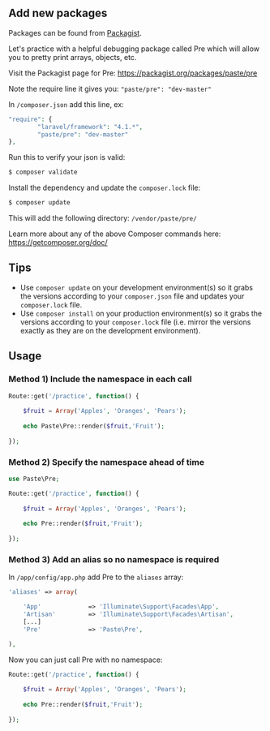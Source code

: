 ## Add new packages

Packages can be found from [Packagist](https://packagist.org/). 

Let's practice with a helpful debugging package called Pre which will allow you to pretty print arrays, objects, etc.

Visit the Packagist page for Pre: <https://packagist.org/packages/paste/pre>

Note the require line it gives you: `"paste/pre": "dev-master"`

In `/composer.json` add this line, ex:

```php
"require": {
		"laravel/framework": "4.1.*",
		"paste/pre": "dev-master"
},
```

Run this to verify your json is valid:

```bash
$ composer validate
```
	
Install the dependency and update the `composer.lock` file:

```bash
$ composer update
```
	
This will add the following directory: `/vendor/paste/pre/`

Learn more about any of the above Composer commands here: <https://getcomposer.org/doc/>


## Tips

* Use `composer update` on your development environment(s) so it grabs the versions according to your `composer.json` file and updates your `composer.lock` file.
* Use `composer install` on your production environment(s) so it grabs the versions according to your `composer.lock` file (i.e. mirror the versions exactly as they are on the development environment).



## Usage

### Method 1) Include the namespace in each call

```php
Route::get('/practice', function() {
	
	$fruit = Array('Apples', 'Oranges', 'Pears');
	
	echo Paste\Pre::render($fruit,'Fruit');
	
});
```

### Method 2) Specify the namespace ahead of time

```php
use Paste\Pre;

Route::get('/practice', function() {
	
	$fruit = Array('Apples', 'Oranges', 'Pears');
	
	echo Pre::render($fruit,'Fruit');
	
});
```
	

### Method 3) Add an alias so no namespace is required

In `/app/config/app.php` add Pre to the `aliases` array:

```php
'aliases' => array(

	'App'             => 'Illuminate\Support\Facades\App',
	'Artisan'         => 'Illuminate\Support\Facades\Artisan',
	[...]
	'Pre'			  => 'Paste\Pre',

),
```

Now you can just call Pre with no namespace:

```php
Route::get('/practice', function() {
	
	$fruit = Array('Apples', 'Oranges', 'Pears');
	
	echo Pre::render($fruit,'Fruit');
	
});
```

